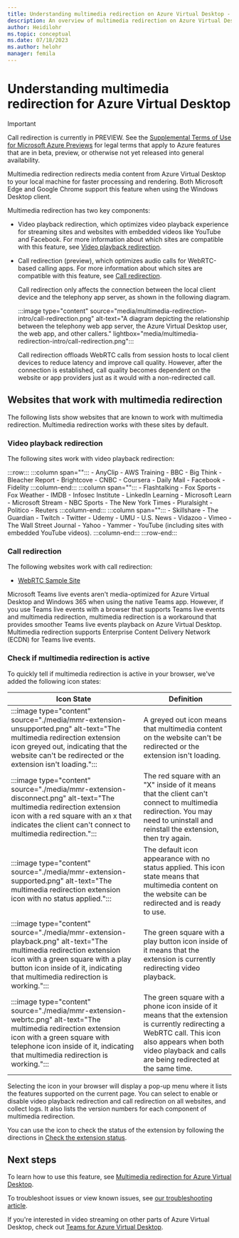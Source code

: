 ```yaml
---
title: Understanding multimedia redirection on Azure Virtual Desktop - Azure
description: An overview of multimedia redirection on Azure Virtual Desktop.
author: Heidilohr
ms.topic: conceptual
ms.date: 07/18/2023
ms.author: helohr
manager: femila
---
```

# Understanding multimedia redirection for Azure Virtual Desktop

> [!IMPORTANT]
> Call redirection is currently in PREVIEW.
> See the [Supplemental Terms of Use for Microsoft Azure Previews](https://azure.microsoft.com/support/legal/preview-supplemental-terms/) for legal terms that apply to Azure features that are in beta, preview, or otherwise not yet released into general availability.

Multimedia redirection redirects media content from Azure Virtual Desktop to your local machine for faster processing and rendering. Both Microsoft Edge and Google Chrome support this feature when using the Windows Desktop client.

Multimedia redirection has two key components:

- Video playback redirection, which optimizes video playback experience for streaming sites and websites with embedded videos like YouTube and Facebook. For more information about which sites are compatible with this feature, see [Video playback redirection](#video-playback-redirection).
- Call redirection (preview), which optimizes audio calls for WebRTC-based calling apps. For more information about which sites are compatible with this feature, see [Call redirection](#call-redirection).

  Call redirection only affects the connection between the local client device and the telephony app server, as shown in the following diagram.

  :::image type="content" source="media/multimedia-redirection-intro/call-redirection.png" alt-text="A diagram depicting the relationship between the telephony web app server, the Azure Virtual Desktop user, the web app, and other callers." lightbox="media/multimedia-redirection-intro/call-redirection.png":::

  Call redirection offloads WebRTC calls from session hosts to local client devices to reduce latency and improve call quality. However, after the connection is established, call quality becomes dependent on the website or app providers just as it would with a non-redirected call.

## Websites that work with multimedia redirection

The following lists show websites that are known to work with multimedia redirection. Multimedia redirection works with these sites by default.

### Video playback redirection

The following sites work with video playback redirection:

:::row:::
   :::column span="":::
      - AnyClip
      - AWS Training
      - BBC
      - Big Think
      - Bleacher Report
      - Brightcove
      - CNBC
      - Coursera
      - Daily Mail
      - Facebook
      - Fidelity
   :::column-end:::
   :::column span="":::
      - Flashtalking
      - Fox Sports
      - Fox Weather
      - IMDB
      - Infosec Institute
      - LinkedIn Learning
      - Microsoft Learn
      - Microsoft Stream
      - NBC Sports
      - The New York Times
      - Pluralsight
      - Politico
      - Reuters
   :::column-end:::
   :::column span="":::
      - Skillshare
      - The Guardian
      - Twitch
      - Twitter
      - Udemy
      - UMU
      - U.S. News
      - Vidazoo
      - Vimeo
      - The Wall Street Journal
      - Yahoo
      - Yammer
      - YouTube (including sites with embedded YouTube videos).
   :::column-end:::
:::row-end:::

### Call redirection

The following websites work with call redirection:

- [WebRTC Sample Site](https://webrtc.github.io/samples)

Microsoft Teams live events aren't media-optimized for Azure Virtual Desktop and Windows 365 when using the native Teams app. However, if you use Teams live events with a browser that supports Teams live events and multimedia redirection, multimedia redirection is a workaround that provides smoother Teams live events playback on Azure Virtual Desktop. Multimedia redirection supports Enterprise Content Delivery Network (ECDN) for Teams live events.

### Check if multimedia redirection is active

To quickly tell if multimedia redirection is active in your browser, we've added the following icon states:

| Icon State  | Definition  |
|-----------------|-----------------|
| :::image type="content" source="./media/mmr-extension-unsupported.png" alt-text="The multimedia redirection extension icon greyed out, indicating that the website can't be redirected or the extension isn't loading."::: | A greyed out icon means that multimedia content on the website can't be redirected or the extension isn't loading. |
| :::image type="content" source="./media/mmr-extension-disconnect.png" alt-text="The multimedia redirection extension icon with a red square with an x that indicates the client can't connect to multimedia redirection."::: | The red square with an "X" inside of it means that the client can't connect to multimedia redirection. You may need to uninstall and reinstall the extension, then try again. |
| :::image type="content" source="./media/mmr-extension-supported.png" alt-text="The multimedia redirection extension icon with no status applied."::: | The default icon appearance with no status applied. This icon state means that multimedia content on the website can be redirected and is ready to use. |
| :::image type="content" source="./media/mmr-extension-playback.png" alt-text="The multimedia redirection extension icon with a green square with a play button icon inside of it, indicating that multimedia redirection is working."::: | The green square with a play button icon inside of it means that the extension is currently redirecting video playback. |
| :::image type="content" source="./media/mmr-extension-webrtc.png" alt-text="The multimedia redirection extension icon with a green square with telephone icon inside of it, indicating that multimedia redirection is working."::: | The green square with a phone icon inside of it means that the extension is currently redirecting a WebRTC call. This icon also appears when both video playback and calls are being redirected at the same time. |

Selecting the icon in your browser will display a pop-up menu where it lists the features supported on the current page. You can select to enable or disable video playback redirection and call redirection on all websites, and collect logs. It also lists the version numbers for each component of multimedia redirection.

You can use the icon to check the status of the extension by following the directions in [Check the extension status](multimedia-redirection.md#check-the-extension-status).

## Next steps

To learn how to use this feature, see [Multimedia redirection for Azure Virtual Desktop](multimedia-redirection.md).

To troubleshoot issues or view known issues, see [our troubleshooting article](troubleshoot-multimedia-redirection.md).

If you're interested in video streaming on other parts of Azure Virtual Desktop, check out [Teams for Azure Virtual Desktop](teams-on-avd.md).
